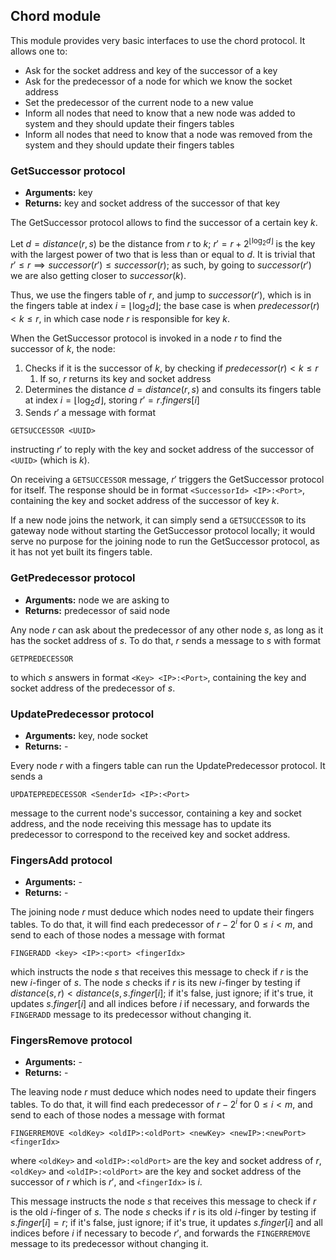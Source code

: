 ## Chord module

This module provides very basic interfaces to use the chord protocol. It allows one to:

- Ask for the socket address and key of the successor of a key
- Ask for the predecessor of a node for which we know the socket address
- Set the predecessor of the current node to a new value
- Inform all nodes that need to know that a new node was added to system and they should update their fingers tables
- Inform all nodes that need to know that a node was removed from the system and they should update their fingers tables

### GetSuccessor protocol

- **Arguments:** key
- **Returns:** key and socket address of the successor of that key

The GetSuccessor protocol allows to find the successor of a certain key $k$.

Let $d = distance(r, s)$ be the distance from $r$ to $k$; $r' = r + 2^{\lfloor\log_2{d}\rfloor}$ is the key with the largest power of two that is less than or equal to $d$. It is trivial that $r' ≤ r \implies successor(r') ≤ successor(r)$; as such, by going to $successor(r')$ we are also getting closer to $successor(k)$.

Thus, we use the fingers table of $r$, and jump to $successor(r')$, which is in the fingers table at index $i=\lfloor \log_2{d} \rfloor$; the base case is when $predecessor(r) < k ≤ r$, in which case node $r$ is responsible for key $k$.

When the GetSuccessor protocol is invoked in a node $r$ to find the successor of $k$, the node:

1. Checks if it is the successor of $k$, by checking if $predecessor(r) < k ≤ r$
   1. If so, $r$ returns its key and socket address
2. Determines the distance $d = distance(r, s)$ and consults its fingers table at index $i = \lfloor \log_2{d} \rfloor$, storing $r' = r.fingers[i]$
3. Sends $r'$ a message with format
```
GETSUCCESSOR <UUID>
```
instructing $r'$ to reply with the key and socket address of the successor of `<UUID>` (which is $k$).

On receiving a `GETSUCCESSOR` message, $r'$ triggers the GetSuccessor protocol for itself. The response should be in format `<SuccessorId> <IP>:<Port>`, containing the key and socket address of the successor of key $k$.

If a new node joins the network, it can simply send a `GETSUCCESSOR` to its gateway node without starting the GetSuccessor protocol locally; it would serve no purpose for the joining node to run the GetSuccessor protocol, as it has not yet built its fingers table.

### GetPredecessor protocol

- **Arguments:** node we are asking to
- **Returns:** predecessor of said node

Any node $r$ can ask about the predecessor of any other node $s$, as long as it has the socket address of $s$. To do that, $r$ sends a message to $s$ with format

```
GETPREDECESSOR
```

to which $s$ answers in format `<Key> <IP>:<Port>`, containing the key and socket address of the predecessor of $s$.

### UpdatePredecessor protocol

- **Arguments:** key, node socket
- **Returns:** -

Every node $r$ with a fingers table can run the UpdatePredecessor protocol. It sends a

```
UPDATEPREDECESSOR <SenderId> <IP>:<Port>
```

message to the current node's successor, containing a key and socket address, and the node receiving this message has to update its predecessor to correspond to the received key and socket address.

### FingersAdd protocol

- **Arguments:** -
- **Returns:** -

The joining node $r$ must deduce which nodes need to update their fingers tables. To do that, it will find each predecessor of $r - 2^i$ for $0 ≤ i < m$, and send to each of those nodes a message with format

```
FINGERADD <key> <IP>:<port> <fingerIdx>
```

which instructs the node $s$ that receives this message to check if $r$ is the new $i$-finger of $s$. The node $s$ checks if $r$ is its new $i$-finger by testing if $distance(s, r) < distance(s, s.finger[i]$; if it's false, just ignore; if it's true, it updates $s.finger[i]$ and all indices before $i$ if necessary, and forwards the `FINGERADD` message to its predecessor without changing it.

### FingersRemove protocol

- **Arguments:** -
- **Returns:** -

The leaving node $r$ must deduce which nodes need to update their fingers tables. To do that, it will find each predecessor of $r - 2^i$ for $0 ≤ i < m$, and send to each of those nodes a message with format

```
FINGERREMOVE <oldKey> <oldIP>:<oldPort> <newKey> <newIP>:<newPort> <fingerIdx>
```

where `<oldKey>` and `<oldIP>:<oldPort>` are the key and socket address of $r$, `<oldKey>` and `<oldIP>:<oldPort>` are the key and socket address of the successor of $r$ which is $r'$, and `<fingerIdx>` is $i$.

This message instructs the node $s$ that receives this message to check if $r$ is the old $i$-finger of $s$. The node $s$ checks if $r$ is its old $i$-finger by testing if $s.finger[i] = r$; if it's false, just ignore; if it's true, it updates $s.finger[i]$ and all indices before $i$ if necessary to becode $r'$, and forwards the `FINGERREMOVE` message to its predecessor without changing it.
